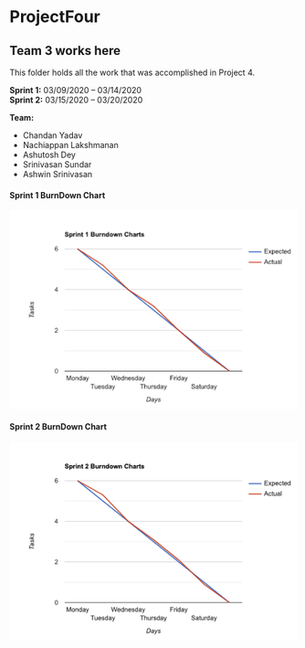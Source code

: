 # ProjectFour
## Team 3 works here

This folder holds all the work that was accomplished in Project 4.<br />

**Sprint 1:** 03/09/2020 – 03/14/2020 <br />
**Sprint 2:** 03/15/2020 – 03/20/2020  <br />

**Team:**
- Chandan Yadav 
- Nachiappan Lakshmanan 
- Ashutosh Dey 
- Srinivasan Sundar 
- Ashwin Srinivasan

#### Sprint 1 BurnDown Chart

![BurnDown Chart](Documents/Sprint_1_burndown_chart.png)

#### Sprint 2 BurnDown Chart

![BurnDown Chart](Documents/Sprint_2_burndown_chart.png)
